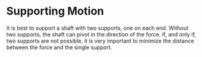 # Supporting Motion

It is best to support a shaft with two supports, one on each end. Without two supports, the shaft can pivot in the direction of the force. If, and only if, two supports are not possible, it is very important to minimize the distance between the force and the single support.
